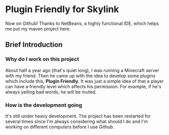 # Plugin Friendly for Skylink
Now on Github! Thanks to NetBeans, a highly functional IDE, which helps me put my maven project here.
## Brief Introduction
### Why do I work on this project
About half a year ago (that's quiet long), I was running a Minecraft server with my friend. Then he came up with the idea to develop some 
plugins which include this, __Plugin Friendly__. It was just a simple idea of that a player can have a friendly level which affects his 
permission. For example, if he's always yelling bad words, he will be muted.
### How is the development going
It's still under heavy development. The project has been restarted for several times since I'm always considering what should I do and 
I'm working on different computers before I use _Github_.

